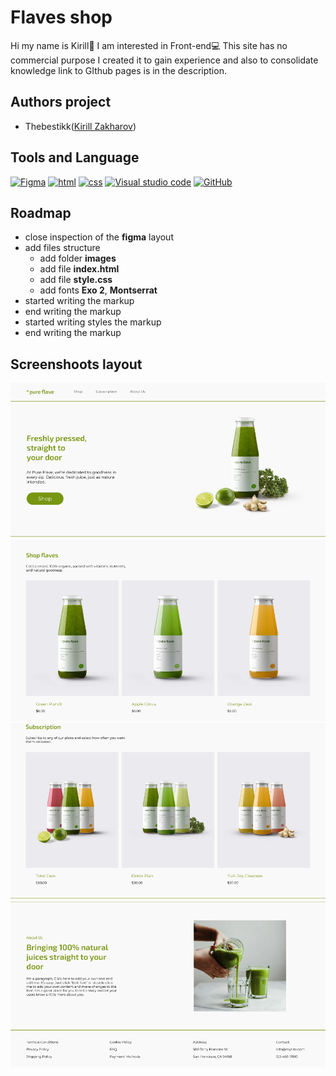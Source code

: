 # Flaves shop
Hi my name is Kirill👋 I am interested in Front-end💻 This site has no commercial purpose I created it to gain experience and also to consolidate knowledge link to GIthub pages is in the description.
## Authors project
+ Thebestikk([Kirill Zakharov](https://github.com/TheBestikk))
## Tools and Language
[![Figma](https://img.shields.io/badge/figma-o?style=for-the-badge&logo=Figma&logoColor=white)]()
[![html](https://img.shields.io/badge/html-orange?style=for-the-badge&logo=html5&logoColor=white)]()
[![css](https://img.shields.io/badge/css-1DA1F2?style=for-the-badge&logo=css3&logoColor=white)]()
[![Visual studio code](https://img.shields.io/badge/vs_code-1DA1F2?style=for-the-badge&logo=VScode&logoColor=white)]()
[![GitHub](https://img.shields.io/badge/github-black?style=for-the-badge&logo=github&logoColor=white)]()
## Roadmap
+ close inspection of the __figma__ layout
+ add files structure
    + add folder __images__
    + add file __index.html__
    + add file __style.css__
    + add fonts __Exo 2__, __Montserrat__
+ started writing the markup
+ end writing the markup
+ started writing styles the markup
+ end writing the markup
## Screenshoots layout
![web-site](Images/readme.png)
![Web=site](Images/readme-2.png)
![web-site](Images/readme-3.png)
![web-site](Images/readme-4.png)